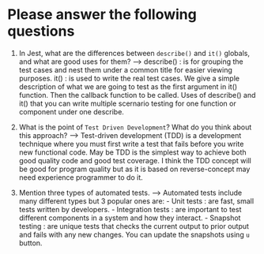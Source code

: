 # Please answer the following questions

1.  In Jest, what are the differences between `describe()` and `it()` globals, and what are good uses for them?
--> describe() : is for grouping the test cases and nest them under a common title for easier viewing purposes.
    it()  : is used to write the real test cases. We give a simple description of what we are going to test as the first argument in it() function. Then the callback function to be called.
    Uses of describe() and it() that you can write multiple scernario testing for one function or component under one describe.

2.  What is the point of `Test Driven Development`? What do you think about this approach?
--> Test-driven development (TDD) is a development technique where you must first write a test that fails before you write new functional code. 
    May be TDD is the simplest way to achieve both good quality code and good test coverage.
    I think the TDD concept will be good for program quality but as it is based on reverse-concept may need experience programmer to do it.

3.  Mention three types of automated tests.
--> Automated tests include many different types but 3 popular ones are: 
        - Unit tests : are fast, small tests written by developers. 
        - Integration tests : are important to test different components in a system and how they interact.
        - Snapshot testing : are unique tests that checks the current output to prior output and fails with any new changes. You can update the snapshots    using `u` button.
